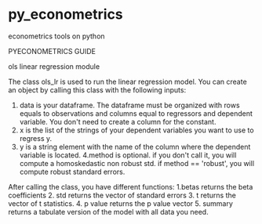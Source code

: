 # py_econometrics
econometrics tools on python 


PYECONOMETRICS GUIDE

ols linear regression module

The class ols_lr is used to run the linear regression model. You can create an object by calling this class with the following inputs:
1. data is your dataframe. The dataframe must be organized with rows equals to observations and columns equal to regressors and dependent variable. You don't need to create a column for the constant.
2. x is the list of the strings of your dependent variables you want to use to regress y.
3. y is a string element with the name of the column where the dependent variable is located.
4.method is optional. if you don't call it, you will compute a homoskedastic non robust std. if method == 'robust', you will compute robust standard errors.

After calling the class, you have different functions:
1.betas returns the beta coefficients
2. std returns the vector of standard errors
3. t returns the vector of t statistics.
4. p value returns the p value vector
5. summary returns a tabulate version of the model with all data you need.
